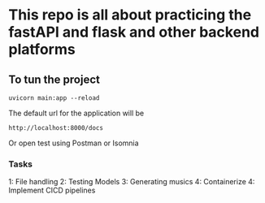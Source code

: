 # This repo is all about practicing the fastAPI and flask and other backend platforms

## To tun the project 
```
uvicorn main:app --reload
```

The default url for the application will be 
```
http://localhost:8000/docs
```
Or open test using Postman or Isomnia
### Tasks
1: File handling
2: Testing Models 
3: Generating musics
4: Containerize
4: Implement CICD pipelines
